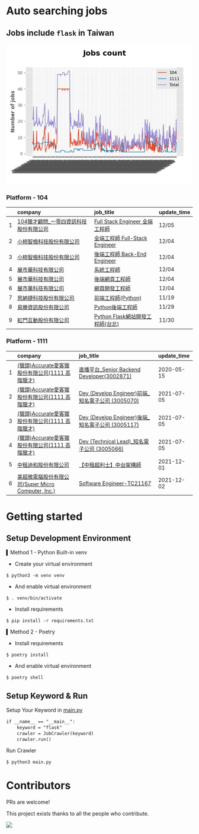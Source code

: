# Auto searching jobs

## Jobs include `flask` in Taiwan 

 ![image](./doc/plot_img.jpg)


### Platform - 104


|    | company                                                                                 | job_title                                                                                | update_time   |
|---:|:----------------------------------------------------------------------------------------|:-----------------------------------------------------------------------------------------|:--------------|
|  1 | [104獵才顧問_一零四資訊科技股份有限公司](https://www.104.com.tw/company/53r9uag?jobsource=jolist_c_date) | [Full Stack Engineer 全端工程師](https://www.104.com.tw/job/7chb3?jobsource=jolist_c_date)    | 12/05         |
|  2 | [小柿智檢科技股份有限公司](https://www.104.com.tw/company/1a2x6bl77l?jobsource=jolist_c_date)       | [全端工程師 Full-Stack Engineer](https://www.104.com.tw/job/71bmz?jobsource=jolist_c_date)    | 12/04         |
|  3 | [小柿智檢科技股份有限公司](https://www.104.com.tw/company/1a2x6bl77l?jobsource=jolist_c_date)       | [後端工程師 Back-End Engineer](https://www.104.com.tw/job/71bmd?jobsource=jolist_c_date)      | 12/04         |
|  4 | [展市華科技有限公司](https://www.104.com.tw/company/1a2x6blbgu?jobsource=jolist_c_date)          | [系統工程師](https://www.104.com.tw/job/71erc?jobsource=jolist_c_date)                        | 12/04         |
|  5 | [展市華科技有限公司](https://www.104.com.tw/company/1a2x6blbgu?jobsource=jolist_c_date)          | [後端網頁工程師](https://www.104.com.tw/job/71amu?jobsource=jolist_c_date)                      | 12/04         |
|  6 | [展市華科技有限公司](https://www.104.com.tw/company/1a2x6blbgu?jobsource=jolist_c_date)          | [網頁開發工程師](https://www.104.com.tw/job/78do7?jobsource=jolist_c_date)                      | 12/04         |
|  7 | [思納捷科技股份有限公司](https://www.104.com.tw/company/1a2x6bk977?jobsource=jolist_c_relevance)   | [前端工程師(Python)](https://www.104.com.tw/job/7g8nn?jobsource=jolist_c_relevance)           | 11/19         |
|  8 | [易勝資訊股份有限公司](https://www.104.com.tw/company/1a2x6bj8og?jobsource=jolist_c_relevance)    | [Python後端工程師](https://www.104.com.tw/job/76vbt?jobsource=jolist_c_relevance)             | 11/29         |
|  9 | [紅門互動股份有限公司](https://www.104.com.tw/company/oh4m67k?jobsource=jolist_c_relevance)       | [Python Flask網站開發工程師(台北)](https://www.104.com.tw/job/6xtfl?jobsource=jolist_c_relevance) | 11/30         |

### Platform - 1111


|    | company                                                                          | job_title                                                                          | update_time   |
|---:|:---------------------------------------------------------------------------------|:-----------------------------------------------------------------------------------|:--------------|
|  1 | [(獵頭)Accurate愛客獵股份有限公司(1111 高階獵才)](https://www.1111.com.tw/corp/69647966/)       | [直播平台_Senior Backend Developer(3002871)](https://www.1111.com.tw/job/85960420/)    | 2020-05-15    |
|  2 | [(獵頭)Accurate愛客獵股份有限公司(1111 高階獵才)](https://www.1111.com.tw/corp/69647966/)       | [Dev (Develop Engineer)前端_知名電子公司 (3005070)](https://www.1111.com.tw/job/97460023/) | 2021-07-05    |
|  3 | [(獵頭)Accurate愛客獵股份有限公司(1111 高階獵才)](https://www.1111.com.tw/corp/69647966/)       | [Dev (Develop Engineer)後端_知名電子公司 (3005117)](https://www.1111.com.tw/job/97460074/) | 2021-07-05    |
|  4 | [(獵頭)Accurate愛客獵股份有限公司(1111 高階獵才)](https://www.1111.com.tw/corp/69647966/)       | [Dev (Technical Lead)_知名電子公司 (3005066)](https://www.1111.com.tw/job/97459998/)     | 2021-07-05    |
|  5 | [中租迪和股份有限公司](https://www.1111.com.tw/corp/2850037/)                              | [【中租超利士】中台架構師](https://www.1111.com.tw/job/97507405/)                              | 2021-12-01    |
|  6 | [美超微電腦股份有限公司(Super Micro Computer, Inc.)](https://www.1111.com.tw/corp/9530088/) | [Software Engineer-TC21167](https://www.1111.com.tw/job/98544764/)                 | 2021-12-02    |



# Getting started
## Setup Development Environment
▍Method 1 - Python Built-in venv

- Create your virtual environment
```
$ python3 -m venv venv
```
- And enable virtual environment
```
$ . venv/bin/activate
```
- Install requirements
```
$ pip install -r requirements.txt 
```

▍Method 2 - Poetry
- Install requirements
```
$ poetry install
```
- And enable virtual environment
```
$ poetry shell
```

## Setup Keyword & Run

Setup Your Keyword in [main.py](./main.py#L88)
```
if __name__ == "__main__":
    keyword = "flask"
    crawler = JobCrawler(keyword)
    crawler.run()
```

Run Crawler
```
$ python3 main.py
```

# Contributors
PRs are welcome!

This project exists thanks to all the people who contribute.

<a href="https://github.com/hsuanchi/auto-search-flask-job/graphs/contributors">
  <img src="https://contrib.rocks/image?repo=hsuanchi/auto-search-flask-job"/>
</a>
